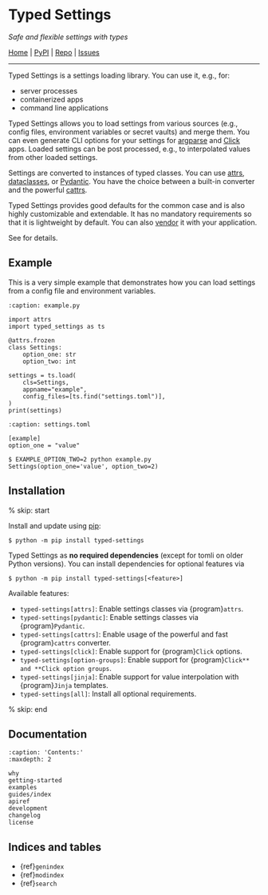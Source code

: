 # Typed Settings

*Safe and flexible settings with types*

[Home](https://typed-settings.readthedocs.io/en/latest) |
[PyPI](https://pypi.org/project/typed-settings/) |
[Repo](https://gitlab.com/sscherfke/typed-settings) |
[Issues](https://gitlab.com/sscherfke/typed-settings/-/issues)

______________________________________________________________________

Typed Settings is a settings loading library.
You can use it, e.g., for:

- server processes
- containerized apps
- command line applications

Typed Settings allows you to load settings from various sources (e.g., config files, environment variables or secret vaults) and merge them.
You can even generate CLI options for your settings for [argparse](https://docs.python.org/3/library/argparse.html) and [Click](https://click.palletsprojects.com) apps.
Loaded settings can be post processed, e.g., to interpolated values from other loaded settings.

Settings are converted to instances of typed classes.
You can use [attrs](https://www.attrs.org), [dataclasses](https://docs.python.org/3/library/dataclasses.html), or [Pydantic](https://docs.pydantic.dev/latest/).
You have the choice between a built-in converter and the powerful [cattrs](https://cattrs.readthedocs.io).

Typed Settings provides good defaults for the common case and is also highly customizable and extendable.
It has no mandatory requirements so that it is lightweight by default.
You can also [vendor](https://gitlab.com/sscherfke/typed-settings-vendoring) it with your application.

See [](#list-of-features) for details.

## Example

This is a very simple example that demonstrates how you can load settings from a config file and environment variables.

```{code-block} python
:caption: example.py

import attrs
import typed_settings as ts

@attrs.frozen
class Settings:
    option_one: str
    option_two: int

settings = ts.load(
    cls=Settings,
    appname="example",
    config_files=[ts.find("settings.toml")],
)
print(settings)
```

```{code-block} toml
:caption: settings.toml

[example]
option_one = "value"
```

```{code-block} console
$ EXAMPLE_OPTION_TWO=2 python example.py
Settings(option_one='value', option_two=2)
```

## Installation

% skip: start

Install and update using [pip](https://pip.pypa.io/en/stable/quickstart/):

```console
$ python -m pip install typed-settings
```

Typed Settings as **no required dependencies** (except for tomli on older Python versions).
You can install dependencies for optional features via

```console
$ python -m pip install typed-settings[<feature>]
```

Available features:

- `typed-settings[attrs]`: Enable settings classes via {program}`attrs`.
- `typed-settings[pydantic]`: Enable settings classes via {program}`Pydantic`.
- `typed-settings[cattrs]`: Enable usage of the powerful and fast {program}`cattrs` converter.
- `typed-settings[click]`: Enable support for {program}`Click` options.
- `typed-settings[option-groups]`: Enable support for {program}`Click** and **Click option groups`.
- `typed-settings[jinja]`: Enable support for value interpolation with {program}`Jinja` templates.
- `typed-settings[all]`: Install all optional requirements.

% skip: end

## Documentation

```{toctree}
:caption: 'Contents:'
:maxdepth: 2

why
getting-started
examples
guides/index
apiref
development
changelog
license
```

## Indices and tables

- {ref}`genindex`
- {ref}`modindex`
- {ref}`search`
